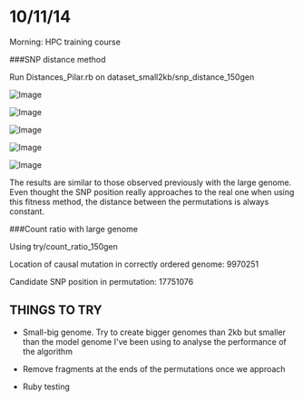 10/11/14
===========

Morning: HPC training course

###SNP distance method

Run Distances_Pilar.rb on dataset_small2kb/snp_distance_150gen

![Image](https://github.com/pilarcormo/small_genomes_SNPs/blob/master/Results/Rplot.deviation.snpd.png?raw=true)

![Image](https://github.com/pilarcormo/small_genomes_SNPs/blob/master/Results/Rplot.square.snpd.png?raw=true)

![Image](https://github.com/pilarcormo/small_genomes_SNPs/blob/master/Results/Rplot.lcs.snpd.png?raw=true)
 
 ![Image](https://github.com/pilarcormo/small_genomes_SNPs/blob/master/Results/Rplot.snpd.hamming.png?raw=true)
 
![Image](https://github.com/pilarcormo/small_genomes_SNPs/blob/master/Results/Rplot.snpd.kendalls.png?raw=true)

The results are similar to those observed previously with the large genome. Even thought the SNP position really approaches to the real one when using this fitness method, the distance between the permutations is always constant. 

###Count ratio with large genome

Using try/count_ratio_150gen

Location of causal mutation in correctly ordered genome: 9970251

Candidate SNP position in permutation: 17751076


THINGS TO TRY
---------

- Small-big genome. Try to create bigger genomes than 2kb but smaller than the model genome I've been using to analyse the performance of the algorithm 

- Remove fragments at the ends of the permutations once we approach 

- Ruby testing